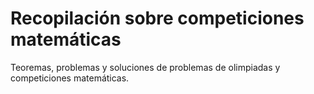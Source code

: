# Recopilación sobre competiciones matemáticas
Teoremas, problemas y soluciones de problemas de olimpiadas y competiciones matemáticas.
